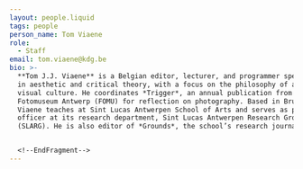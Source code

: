 ```yaml
---
layout: people.liquid
tags: people
person_name: Tom Viaene
role:
  - Staff
email: tom.viaene@kdg.be
bio: >-
  **Tom J.J. Viaene** is a Belgian editor, lecturer, and programmer specialising
  in aesthetic and critical theory, with a focus on the philosophy of art and
  visual culture. He coordinates *Trigger*, an annual publication from
  Fotomuseum Antwerp (FOMU) for reflection on photography. Based in Brussels,
  Viaene teaches at Sint Lucas Antwerpen School of Arts and serves as programme
  officer at its research department, Sint Lucas Antwerpen Research Group
  (SLARG). He is also editor of *Grounds*, the school’s research journal.


  <!--EndFragment-->
---
```

